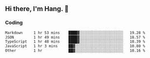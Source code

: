 ## Hi there, I'm Hang. 👋

### Coding

<!--START_SECTION:waka-->

```txt
Markdown     1 hr 53 mins    ████▓░░░░░░░░░░░░░░░░░░░░   19.28 %
JSON         1 hr 49 mins    ████▓░░░░░░░░░░░░░░░░░░░░   18.57 %
TypeScript   1 hr 48 mins    ████▓░░░░░░░░░░░░░░░░░░░░   18.39 %
JavaScript   1 hr 3 mins     ██▓░░░░░░░░░░░░░░░░░░░░░░   10.80 %
Other        1 hr            ██▓░░░░░░░░░░░░░░░░░░░░░░   10.16 %
```

<!--END_SECTION:waka-->
